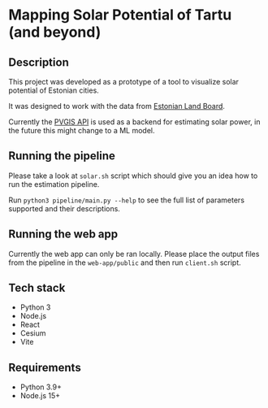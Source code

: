 # Mapping Solar Potential of Tartu (and beyond)

## Description

This project was developed as a prototype of a tool to visualize solar potential of Estonian cities.

It was designed to work with the data from [Estonian Land Board](https://geoportaal.maaamet.ee/eng/Download-3D-data-p837.html).

Currently the [PVGIS API](https://joint-research-centre.ec.europa.eu/pvgis-photovoltaic-geographical-information-system/getting-started-pvgis/api-non-interactive-service_en
) is used as a backend for estimating solar power, in the future this might change to a ML model.

## Running the pipeline

Please take a look at `solar.sh` script which should give you an idea how to run the estimation pipeline.

Run `python3 pipeline/main.py --help` to see the full list of parameters supported and their descriptions.

## Running the web app

Currently the web app can only be ran locally. Please place the output files from the pipeline in the `web-app/public` and then run `client.sh` script.

## Tech stack 
* Python 3
* Node.js 
* React
* Cesium
* Vite

## Requirements
* Python 3.9+
* Node.js 15+

